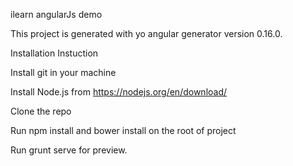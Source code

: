 ilearn angularJs demo

This project is generated with yo angular generator version 0.16.0.

Installation Instuction

Install git in your machine

Install Node.js from https://nodejs.org/en/download/

Clone the repo

Run npm install and bower install on the root of project

Run grunt serve for preview.
